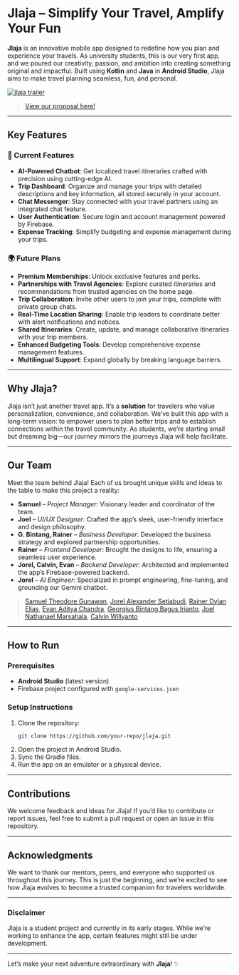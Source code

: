 # Jlaja – Simplify Your Travel, Amplify Your Fun

**Jlaja** is an innovative mobile app designed to redefine how you plan and experience your travels. As university students, this is our very first app, and we poured our creativity, passion, and ambition into creating something original and impactful. Built using **Kotlin** and **Java** in **Android Studio**, Jlaja aims to make travel planning seamless, fun, and personal.

[![jlaja trailer](https://github.com/user-attachments/assets/ce180f59-65cf-4517-8047-ab6c8dd8535b)](https://drive.google.com/file/d/1F4V0HK6rMt9LoQiSsqIStBI35xI7xf55/view)

> [View our proposal here!](https://github.com/Sam-Gunawan/Jlaja/blob/main/GROUP%20III%20-%20JLAJA%20Proposal%20%5BDecember%5D.pdf)

---


## **Key Features**

### 🔧 Current Features
- **AI-Powered Chatbot**: Get localized travel itineraries crafted with precision using cutting-edge AI.
- **Trip Dashboard**: Organize and manage your trips with detailed descriptions and key information, all stored securely in your account.
- **Chat Messenger**: Stay connected with your travel partners using an integrated chat feature.
- **User Authentication**: Secure login and account management powered by Firebase.
- **Expense Tracking**: Simplify budgeting and expense management during your trips.

### 🌍 Future Plans
- **Premium Memberships**: Unlock exclusive features and perks.
- **Partnerships with Travel Agencies**: Explore curated itineraries and recommendations from trusted agencies on the home page.
- **Trip Collaboration**: Invite other users to join your trips, complete with private group chats.
- **Real-Time Location Sharing**: Enable trip leaders to coordinate better with alert notifications and notices.
- **Shared Itineraries**: Create, update, and manage collaborative itineraries with your trip members.
- **Enhanced Budgeting Tools**: Develop comprehensive expense management features.
- **Multilingual Support**: Expand globally by breaking language barriers.

---

## **Why Jlaja?**

Jlaja isn’t just another travel app. It’s a **solution** for travelers who value personalization, convenience, and collaboration. We’ve built this app with a long-term vision: to empower users to plan better trips and to establish connections within the travel community. As students, we’re starting small but dreaming big—our journey mirrors the journeys Jlaja will help facilitate. 

---

## **Our Team**

Meet the team behind Jlaja! Each of us brought unique skills and ideas to the table to make this project a reality:

- **Samuel** – *Project Manager*: Visionary leader and coordinator of the team.
- **Joel** – *UI/UX Designer*: Crafted the app’s sleek, user-friendly interface and design philosophy.
- **G. Bintang, Rainer** – *Business Developer*: Developed the business strategy and explored partnership opportunities.
- **Rainer** – *Frontend Developer*: Brought the designs to life, ensuring a seamless user experience.
- **Jorel, Calvin, Evan** – *Backend Developer*: Architected and implemented the app’s Firebase-powered backend.
- **Jorel** – *AI Engineer*: Specialized in prompt engineering, fine-tuning, and grounding our Gemini chatbot.

> [Samuel Theodore Gunawan](https://github.com/Sam-Gunawan), [Jorel Alexander Setiabudi](https://github.com/jorelalexander), [Rainer Dylan Elias](https://github.com/RainerDylan), [Evan Aditya Chandra](https://github.com/Shifinn), [Georgius Bintang Bagus Irianto](https://github.com/Bins777), [Joel Nathanael Marsahala](https://github.com/nathanjoelm), [Calvin Willyanto](https://github.com/Calvinnnw)

---

## **How to Run**

### Prerequisites
- **Android Studio** (latest version)
- Firebase project configured with `google-services.json`

### Setup Instructions
1. Clone the repository:
   ```bash
   git clone https://github.com/your-repo/jlaja.git
   ```
2. Open the project in Android Studio.
3. Sync the Gradle files.
4. Run the app on an emulator or a physical device.

---

## **Contributions**

We welcome feedback and ideas for Jlaja! If you’d like to contribute or report issues, feel free to submit a pull request or open an issue in this repository.

---

## **Acknowledgments**

We want to thank our mentors, peers, and everyone who supported us throughout this journey. This is just the beginning, and we’re excited to see how Jlaja evolves to become a trusted companion for travelers worldwide.

---

### **Disclaimer**

Jlaja is a student project and currently in its early stages. While we’re working to enhance the app, certain features might still be under development.

---

Let’s make your next adventure extraordinary with **Jlaja**! ✨
